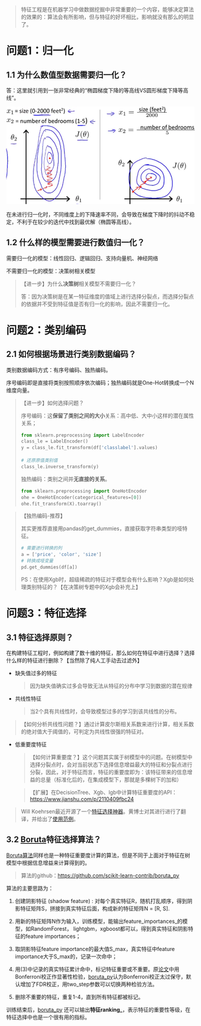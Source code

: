 > 特征工程是在机器学习中做数据挖掘中非常重要的一个内容，能够决定算法的效果的：算法会有所影响，但与特征的好坏相比，影响就没有那么的明显了。

# 问题1：归一化

## 1.1 为什么数值型数据需要归一化？

答：这里就引用到一张非常经典的“椭圆梯度下降的等高线VS圆形梯度下降等高线”。

![](https://raw.githubusercontent.com/anxiang1836/FigureBed/master/img/20200130145310.png)

在未进行归一化时，不同维度上的下降速率不同，会导致在梯度下降时的抖动不稳定，不利于在较少的迭代中找到最优解（椭圆等高线）。

## 1.2 什么样的模型需要进行数值归一化？

需要归一化的模型：线性回归、逻辑回归、支持向量机、神经网络

不需要归一化的模型：决策树相关模型

> 【进一步】为什么**决策树**相关模型不需要归一化？
>
> 答：因为决策树是在某一特征维度的值域上进行选择分裂点，而选择分裂点的依据并不受到特征值是否有归一化的影响，因此不需要归一化。

# 问题2：类别编码

## 2.1 如何根据场景进行类别数据编码？

类别数据编码方式：有序号编码、独热编码。

序号编码即是直接将类别按照顺序依次编码；独热编码就是One-Hot转换成一个N维度向量。

> 【进一步】如何选择问题？
>
> 序号编码：这**保留了类别之间的大小**关系：高中低、大中小这样的潜在属性关系；
>
> ```python
> from sklearn.preprocessing import LabelEncoder
> class_le = LabelEncoder()
> y = class_le.fit_transform(df['classlabel'].values)
> 
> # 还原原值类别值
> class_le.inverse_transform(y)
> ```
>
> 独热编码：类别之间并**无直接的关系**。
>
> ```python
> from sklearn.preprocessing import OneHotEncoder
> ohe = OneHotEncoder(categorical_features=[0])
> ohe.fit_transform(X).toarray()
> ```

> 【独热编码-推荐】
>
> 其实更推荐直接用pandas的get_dummies，直接获取字符串类型的哑特征。
>
> ```python
> # 需要进行转换的列
> a = ['price', 'color', 'size']
> # 转换成哑变量
> pd.get_dummies(df[a])
> ```
>
> PS：在使用Xgb时，超级稀疏的特征对于模型会有什么影响？Xgb是如何处理类别特征的？【在决策树专题中的Xgb会补充上】

# 问题3：特征选择

## 3.1 特征选择原则？

在构建特征工程时，例如构建了数十维的特征，那么如何在特征中进行选择？选择什么样的特征进行删除？【当然除了纯人工手动去过滤外】

- 缺失值过多的特征

  > 因为缺失值确实过多会导致无法从特征的分布中学习到数据的潜在规律

- 共线性特征

  > 当2个具有共线性时，会导致模型过多的学习到该共线性的分布。
>
  > 【如何分析共线性问题？】通过计算皮尔斯相关系数来进行计算，相关系数的绝对值大于阈值的，可判定为共线性很强的特征对。

- 低重要度特征

  > 【如何计算重要度？】这个问题其实属于树模型中的问题。在树模型中选择分裂点时，会对当前状态下选择信息增益最大的特征和分裂点进行分裂，因此，对于特征而言，特征的重要度即为：该特征带来的信息增益的总量（标准化后的，在集成模型下，那就是多棵树下的加和）

  > 【扩展】在DecisionTree、Xgb、lgb中计算特征重要度的API：https://www.jianshu.com/p/2110409fbc24

> Will Koehrsen最近开源了一个[特征选择神器](https://github.com/WillKoehrsen/feature-selector)。黄博士对其进行进行了翻译，并给出了[使用范例](https://mp.weixin.qq.com/s/X7Z36KTAkoFLWanCIym8OQ)。

## 3.2 [Boruta](https://github.com/scikit-learn-contrib/boruta_py)特征选择算法？

[Boruta算法](https://github.com/scikit-learn-contrib/boruta_py)同样也是一种特征重要度计算的算法，但是不同于上面对于特征在树模型中根据信息增益来计算得到的。

> 算法的github：https://github.com/scikit-learn-contrib/boruta_py

算法的主要思路为：

1. 创建阴影特征 (shadow feature) : 对每个真实特征R，随机打乱顺序，得到阴影特征矩阵S，拼接到真实特征后面，构成新的特征矩阵N = [R, S].

2. 用新的特征矩阵N作为输入，训练模型，能输出feature_importances_的模型，如RandomForest， lightgbm，xgboost都可以，得到真实特征和阴影特征的feature importances；

3. 取阴影特征feature importance的最大值S_max，真实特征中feature importance大于S_max的，记录一次命中；

4. 用(3)中记录的真实特征累计命中，标记特征重要或不重要。原[论文](https://www.jstatsoft.org/article/view/v036i11)中用Bonferroni校正作显著性检验，[boruta_py](https://github.com/scikit-learn-contrib/boruta_py)认为Bonferroni校正太过保守，默认增加了FDR校正，用two_step参数可以切换两种检验方法。

5. 删除不重要的特征，重复1-4，直到所有特征都被标记。

训练结束后，[boruta_py](https://github.com/scikit-learn-contrib/boruta_py) 还可以输出**特征ranking_**，表示特征的重要性等级，在特征选择中也是一个很有用的指标。

